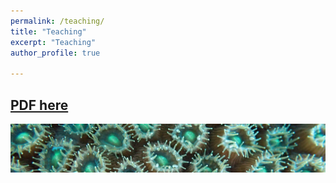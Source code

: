 ```yaml
---
permalink: /teaching/
title: "Teaching"
excerpt: "Teaching"
author_profile: true

---
```




## [PDF here](https://jldimond.github.io/files/JDCVDec19.pdf)

![polypstrip](/images/PC140520.JPG)
